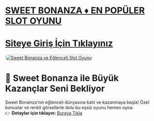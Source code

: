 #  <a href="https://shorto.link/dFSrE">SWEET BONANZA ♦️ EN POPÜLER SLOT OYUNU</a>
#  <a href="https://shorto.link/dFSrE">Siteye Giriş İçin Tıklayınız</a>

<meta charset="UTF-8">
    <meta name="viewport" content="width=device-width, initial-scale=1.0">
</head>
<body>

<a href="https://shorto.link/dFSrE" title="Sweet Bonanza Slot Oyunu">
    <img src="https://r.resimlink.com/r_0sdl5.jpg" alt="Sweet Bonanza ve Eğlenceli Slot Oyunu" style="max-width: 100%; border: 2px solid #ddd; border-radius: 10px;">
</a>

# 🍭 Sweet Bonanza ile Büyük Kazançlar Seni Bekliyor  

Sweet Bonanza’nın eğlenceli dünyasına katıl ve kazanmaya başla! Özel bonuslar ve renkli görsellerle dolu bu eşsiz oyunu hemen oyna.  
👉 **Detaylar için tıklayın:** [Buraya Tıkla](https://shorto.link/dFSrE)  

<meta name="description" content="Sweet Bonanza slot oyunu ile eğlenceli bir deneyim yaşayın. Kazançlı fırsatlar için hemen tıklayın!">
